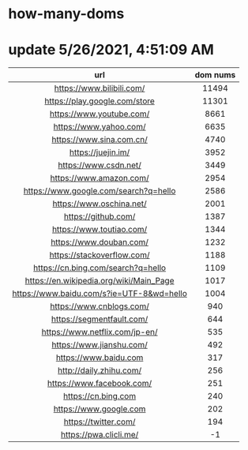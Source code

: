 # how-many-doms

# update 5/26/2021, 4:51:09 AM

url | dom nums
:-: | :-:
https://www.bilibili.com/ | 11494
https://play.google.com/store | 11301
https://www.youtube.com/ | 8661
https://www.yahoo.com/ | 6635
https://www.sina.com.cn/ | 4740
https://juejin.im/ | 3952
https://www.csdn.net/ | 3449
https://www.amazon.com/ | 2954
https://www.google.com/search?q=hello | 2586
https://www.oschina.net/ | 2001
https://github.com/ | 1387
https://www.toutiao.com/ | 1344
https://www.douban.com/ | 1232
https://stackoverflow.com/ | 1188
https://cn.bing.com/search?q=hello | 1109
https://en.wikipedia.org/wiki/Main_Page | 1017
https://www.baidu.com/s?ie=UTF-8&wd=hello | 1004
https://www.cnblogs.com/ | 940
https://segmentfault.com/ | 644
https://www.netflix.com/jp-en/ | 535
https://www.jianshu.com/ | 492
https://www.baidu.com | 317
http://daily.zhihu.com/ | 256
https://www.facebook.com/ | 251
https://cn.bing.com | 240
https://www.google.com | 202
https://twitter.com/ | 194
https://pwa.clicli.me/ | -1
